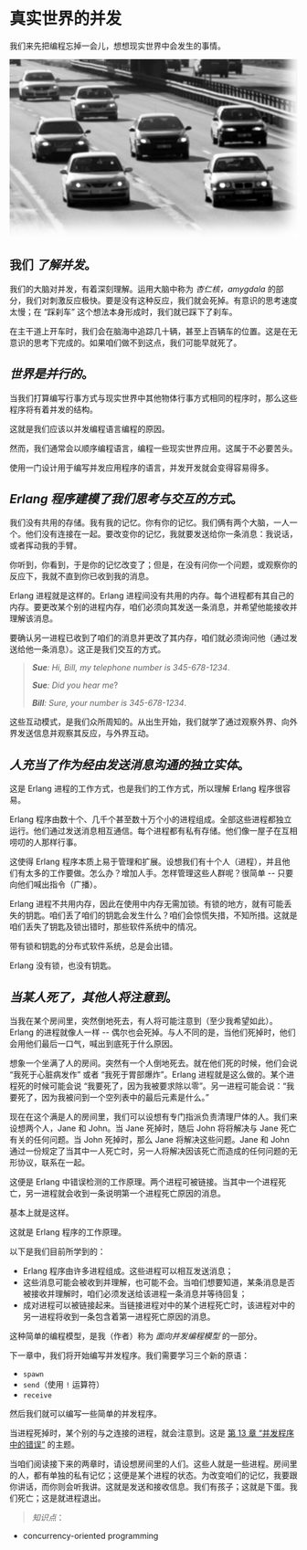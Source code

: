 # 真实世界的并发

我们来先把编程忘掉一会儿，想想现实世界中会发生的事情。


![车流](../images/road.png)


## 我们 *了解并发*。


我们的大脑对并发，有着深刻理解。运用大脑中称为 *杏仁核，amygdala* 的部分，我们对刺激反应极快。要是没有这种反应，我们就会死掉。有意识的思考速度太慢；在 “踩刹车” 这个想法本身形成时，我们就已踩下了刹车。


在主干道上开车时，我们会在脑海中追踪几十辆，甚至上百辆车的位置。这是在无意识的思考下完成的。如果咱们做不到这点，我们可能早就死了。

## *世界是并行的*。


当我们打算编写行事方式与现实世界中其他物体行事方式相同的程序时，那么这些程序将有着并发的结构。


这就是我们应该以并发编程语言编程的原因。


然而，我们通常会以顺序编程语言，编程一些现实世界应用。这属于不必要苦头。


使用一门设计用于编写并发应用程序的语言，并发开发就会变得容易得多。


## *Erlang 程序建模了我们思考与交互的方式*。

我们没有共用的存储。我有我的记忆。你有你的记忆。我们俩有两个大脑，一人一个。他们没有连接在一起。要改变你的记忆，我就要发送给你一条消息：我说话，或者挥动我的手臂。

你听到，你看到，于是你的记忆改变了；但是，在没有问你一个问题，或观察你的反应下，我就不直到你已收到我的消息。

Erlang 进程就是这样的。Erlang 进程间没有共用的内存。每个进程都有其自己的内存。要更改某个别的进程内存，咱们必须向其发送一条消息，并希望他能接收并理解该消息。


要确认另一进程已收到了咱们的消息并更改了其内存，咱们就必须询问他（通过发送给他一条消息）。这正是我们交互的方式。


> ***Sue**: Hi, Bill, my telephone number is 345-678-1234*.
>
> ***Sue**: Did you hear me*?
>
> ***Bill**: Sure, your number is 345-678-1234*.


这些互动模式，是我们众所周知的。从出生开始，我们就学了通过观察外界、向外界发送信息并观察其反应，与外界互动。



## *人充当了作为经由发送消息沟通的独立实体*。


这是 Erlang 进程的工作方式，也是我们的工作方式，所以理解 Erlang 程序很容易。


Erlang 程序由数十个、几千个甚至数十万个小的进程组成。全部这些进程都独立运行。他们通过发送消息相互通信。每个进程都有私有存储。他们像一屋子在互相唠叨的人那样行事。


这使得 Erlang 程序本质上易于管理和扩展。设想我们有十个人（进程），并且他们有太多的工作要做。怎么办？增加人手。怎样管理这些人群呢？很简单 -- 只要向他们喊出指令（广播）。


Erlang 进程不共用内存，因此在使用中内存无需加锁。有锁的地方，就有可能丢失的钥匙。咱们丢了咱们的钥匙会发生什么？咱们会惊慌失措，不知所措。这就是咱们丢失了钥匙及锁出错时，那些软件系统中的情况。


带有锁和钥匙的分布式软件系统，总是会出错。

Erlang 没有锁，也没有钥匙。


## *当某人死了，其他人将注意到*。


当我在某个房间里，突然倒地死去，有人将可能注意到（至少我希望如此）。Erlang 的进程就像人一样 -- 偶尔也会死掉。与人不同的是，当他们死掉时，他们会用他们最后一口气，喊出到底死于什么原因。


想象一个坐满了人的房间。突然有一个人倒地死去。就在他们死的时候，他们会说 “我死于心脏病发作” 或者 “我死于胃部爆炸”。Erlang 进程就是这么做的。某个进程死的时候可能会说 “我要死了，因为我被要求除以零”。另一进程可能会说：“我要死了，因为我被问到一个空列表中的最后元素是什么。”


现在在这个满是人的房间里，我们可以设想有专门指派负责清理尸体的人。我们来设想两个人，Jane 和 John。当 Jane 死掉时，随后 John 将将解决与 Jane 死亡有关的任何问题。当 John 死掉时，那么 Jane 将解决这些问题。Jane 和 John 通过一份规定了当其中一人死亡时，另一人将解决因该死亡而造成的任何问题的无形协议，联系在一起。


这便是 Erlang 中错误检测的工作原理。两个进程可被链接。当其中一个进程死亡，另一进程就会收到一条说明第一个进程死亡原因的消息。


基本上就是这样。

这就是 Erlang 程序的工作原理。

以下是我们目前所学到的：

- Erlang 程序由许多进程组成。这些进程可以相互发送消息；
- 这些消息可能会被收到并理解，也可能不会。当咱们想要知道，某条消息是否被接收并理解时，咱们必须发送给该进程一条消息并等待回复；
- 成对进程可以被链接起来。当链接进程对中的某个进程死亡时，该进程对中的另一进程将收到一条包含着第一进程死亡原因的消息。


这种简单的编程模型，是我（作者）称为 *面向并发编程模型* 的一部分。


下一章中，我们将开始编写并发程序。我们需要学习三个新的原语：

- `spawn`
- `send`（使用 `!` 运算符）
- `receive`


然后我们就可以编写一些简单的并发程序。


当进程死掉时，某个别的与之连接的进程，就会注意到。这是 [第 13 章 “并发程序中的错误”](./Ch13-errors_in_concurrent_programs.md) 的主题。


当咱们阅读接下来的两章时，请设想房间里的人们。这些人就是一些进程。房间里的人，都有单独的私有记忆；这便是某个进程的状态。为改变咱们的记忆，我要跟你讲话，而你则会听我讲。这就是发送和接收信息。我们有孩子；这就是下蛋。我们死亡；这是就进程退出。


> *知识点*：

- concurrency-oriented programming
